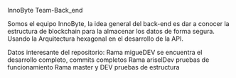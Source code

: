 InnoByte Team-Back_end

Somos el equipo InnoByte, la idea general del back-end es dar a conocer la estructura de blockchain para la almacenar los datos de forma segura. Usando la Arquitectura hexagonal en el desarrollo de la API.

Datos interesante del repositorio: Rama migueDEV se encuentra el desarrollo completo, commits completos Rama ariselDev pruebas de funcionamiento Rama master y DEV pruebas de estructura
